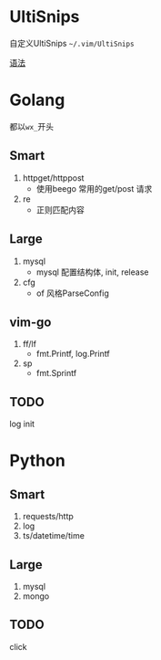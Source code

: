 UltiSnips
=========

自定义UltiSnips
`~/.vim/UltiSnips`

[语法][1]

# Golang

都以`wx_`开头

## Smart
1. httpget/httppost
    - 使用beego 常用的get/post 请求
2. re
    - 正则匹配内容

## Large
1. mysql
    - mysql 配置结构体, init, release
2. cfg
    - of 风格ParseConfig

## vim-go
1. ff/lf
    - fmt.Printf, log.Printf
2. sp
    - fmt.Sprintf

## TODO

log init

# Python

## Smart
1. requests/http
2. log
3. ts/datetime/time

## Large
1. mysql
2. mongo

## TODO

click



[1]:https://github.com/SirVer/ultisnips/blob/master/doc/UltiSnips.txt "Docs"
